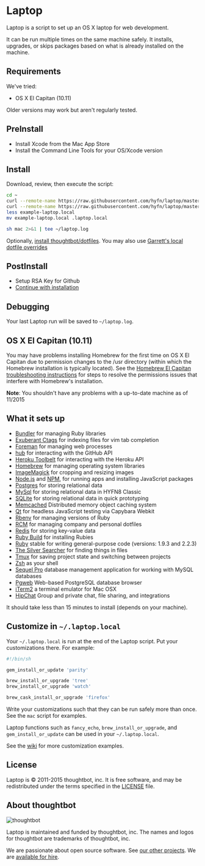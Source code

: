 Laptop
======

Laptop is a script to set up an OS X laptop for web development.

It can be run multiple times on the same machine safely.
It installs, upgrades, or skips packages
based on what is already installed on the machine.

Requirements
------------

We've tried:

* OS X El Capitan (10.11)

Older versions may work but aren't regularly tested.

PreInstall
----------

* Install Xcode from the Mac App Store
* Install the Command Line Tools for your OS/Xcode version

Install
-------

Download, review, then execute the script:

```sh
cd ~
curl --remote-name https://raw.githubusercontent.com/hyfn/laptop/master/mac
curl --remote-name https://raw.githubusercontent.com/hyfn/laptop/master/example-laptop.local
less example-laptop.local
mv example-laptop.local .laptop.local

sh mac 2>&1 | tee ~/laptop.log
```

Optionally, [install thoughtbot/dotfiles][dotfiles].
You may also use [Garrett's local dotfile overrides][dotfiles-local] 

[dotfiles]: https://github.com/thoughtbot/dotfiles#install
[dotfiles-local]: https://github.com/garrettd714/dotfiles-local

PostInstall
-----------

* Setup RSA Key for Github
* [Continue with installation][hyfn8-readme]

[hyfn8-readme]: https://github.com/hyfn/hyfn8r/#development-environment-setup

Debugging
---------

Your last Laptop run will be saved to `~/laptop.log`.

OS X El Capitan (10.11)
-----------------------

You may have problems installing Homebrew for the first time on OS X El
Capitan due to permission changes to the /usr directory (within which the Homebrew
installation is typically located). See the [Homebrew El Capitan troubleshooting instructions](https://github.com/Homebrew/homebrew/blob/master/share/doc/homebrew/El_Capitan_and_Homebrew.md)
for steps to resolve the permissions issues that interfere with Homebrew's
installation.

**Note**: You shouldn't have any problems with a up-to-date machine as of 11/2015

What it sets up
---------------

* [Bundler] for managing Ruby libraries
* [Exuberant Ctags] for indexing files for vim tab completion
* [Foreman] for managing web processes
* [hub] for interacting with the GitHub API
* [Heroku Toolbelt] for interacting with the Heroku API
* [Homebrew] for managing operating system libraries
* [ImageMagick] for cropping and resizing images
* [Node.js] and [NPM], for running apps and installing JavaScript packages
* [Postgres] for storing relational data
* [MySql] for storing relational data in HYFN8 Classic
* [SQLite] for storing relational data in quick prototyping
* [Memcached] Distributed memory object caching system
* [Qt] for headless JavaScript testing via Capybara Webkit
* [Rbenv] for managing versions of Ruby
* [RCM] for managing company and personal dotfiles
* [Redis] for storing key-value data
* [Ruby Build] for installing Rubies
* [Ruby] stable for writing general-purpose code (versions: 1.9.3 and 2.2.3)
* [The Silver Searcher] for finding things in files
* [Tmux] for saving project state and switching between projects
* [Zsh] as your shell
* [Sequel Pro] database management application for working with MySQL databases
* [Pgweb] Web-based PostgreSQL database browser
* [iTerm2] a terminal emulator for Mac OSX
* [HipChat] Group and private chat, file sharing, and integrations

[Bundler]: http://bundler.io/
[Exuberant Ctags]: http://ctags.sourceforge.net/
[Foreman]: https://github.com/ddollar/foreman
[hub]: http://hub.github.com/
[Heroku Toolbelt]: https://toolbelt.heroku.com/
[Homebrew]: http://brew.sh/
[ImageMagick]: http://www.imagemagick.org/
[Node.js]: http://nodejs.org/
[NPM]: https://www.npmjs.org/
[Postgres]: http://www.postgresql.org/
[MySql]: http://dev.mysql.org
[SQLite]: http://sqlite.org
[Memcached]: http://memcached.org
[Qt]: http://qt-project.org/
[Rbenv]: https://github.com/sstephenson/rbenv
[RCM]: https://github.com/thoughtbot/rcm
[Redis]: http://redis.io/
[Ruby Build]: https://github.com/sstephenson/ruby-build
[Ruby]: https://www.ruby-lang.org/en/
[The Silver Searcher]: https://github.com/ggreer/the_silver_searcher
[Tmux]: http://tmux.sourceforge.net/
[Zsh]: http://www.zsh.org/
[Sequel Pro]: http://www.sequelpro.com
[Pgweb]: https://github.com/sosedoff/
[iTerm2]: https://www.iterm2.com/
[HipChat]: https://www.hipchat.com/

It should take less than 15 minutes to install (depends on your machine).

Customize in `~/.laptop.local`
------------------------------

Your `~/.laptop.local` is run at the end of the Laptop script.
Put your customizations there.
For example:

```sh
#!/bin/sh

gem_install_or_update 'parity'

brew_install_or_upgrade 'tree'
brew_install_or_upgrade 'watch'

brew_cask_install_or_upgrade 'firefox'
```

Write your customizations such that they can be run safely more than once.
See the `mac` script for examples.

Laptop functions such as `fancy_echo`,
`brew_install_or_upgrade`, and
`gem_install_or_update`
can be used in your `~/.laptop.local`.

See the [wiki](https://github.com/thoughtbot/laptop/wiki)
for more customization examples.

License
-------

Laptop is © 2011-2015 thoughtbot, inc.
It is free software,
and may be redistributed under the terms specified in the [LICENSE] file.

[LICENSE]: LICENSE

About thoughtbot
----------------

![thoughtbot](https://thoughtbot.com/logo.png)

Laptop is maintained and funded by thoughtbot, inc.
The names and logos for thoughtbot are trademarks of thoughtbot, inc.

We are passionate about open source software.
See [our other projects][community].
We are [available for hire][hire].

[community]: https://thoughtbot.com/community?utm_source=github
[hire]: https://thoughtbot.com?utm_source=github
